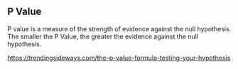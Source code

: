## **P Value**

P value is a measure of the strength of evidence against the null hypothesis.
The smaller the P Value, the greater the evidence against the null hypothesis.

https://trendingsideways.com/the-p-value-formula-testing-your-hypothesis 
